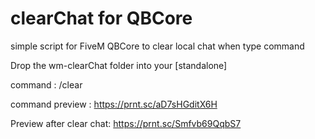 # clearChat for QBCore

simple script for FiveM QBCore to clear local chat when type command 

Drop the wm-clearChat folder into your [standalone]

command : /clear

command preview : https://prnt.sc/aD7sHGditX6H

Preview after clear chat: https://prnt.sc/Smfvb69QqbS7 
